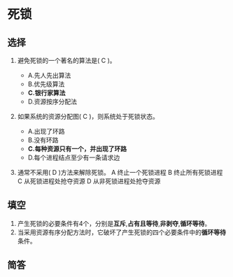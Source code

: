 # 死锁

## 选择

1. 避免死锁的一个著名的算法是( C )。
     - A.先人先出算法
     - B.优先级算法
     - **C.银行家算法**
     - D.资源按序分配法

2. 如果系统的资源分配图( C )，则系统处于死锁状态。 
     - A.出现了环路       
     - B.没有环路 
     - **C.每种资源只有一个，并出现了环路**  
     - D.每个进程结点至少有一条请求边

1. 通常不采用(     D )方法来解除死锁。
    A 终止一个死锁进程                   B 终止所有死锁进程
    C 从死锁进程处抢夺资源               D 从非死锁进程处抢夺资源


## 填空

1. 产生死锁的必要条件有4个，分别是**互斥**,**占有且等待**,**非剥夺**,**循环等待**。
2. 当采用资源有序分配方法时，它破坏了产生死锁的四个必要条件中的**循环等待**条件。

## 简答
